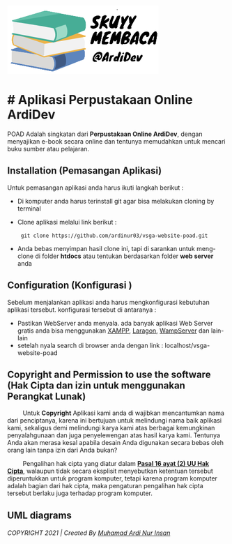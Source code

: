 ![Logo Image POAD](https://raw.githubusercontent.com/ardinur03/vsga-website-poad/master/assets/images/logo-navbar.png)

# # Aplikasi Perpustakaan Online ArdiDev

POAD Adalah singkatan dari **Perpustakaan Online ArdiDev**, dengan menyajikan e-book secara online dan tentunya memudahkan untuk mencari buku sumber atau pelajaran.


## Installation (Pemasangan Aplikasi)

Untuk pemasangan aplikasi anda harus ikuti langkah berikut :
	

 - Di komputer anda harus terinstall git agar bisa melakukan cloning by terminal 
 - Clone aplikasi melalui link berikut :

        git clone https://github.com/ardinur03/vsga-website-poad.git

   

 - Anda bebas menyimpan hasil clone ini, tapi di sarankan untuk meng-clone di folder **htdocs** atau tentukan berdasarkan folder **web server** anda



## Configuration (Konfigurasi )

Sebelum menjalankan aplikasi anda harus mengkonfigurasi kebutuhan aplikasi tersebut. konfigurasi tersebut di antaranya :

 - Pastikan WebServer anda menyala. ada banyak aplikasi Web Server gratis anda bisa menggunakan [XAMPP](https://www.apachefriends.org/download.html), [Laragon](https://laragon.org/download/index.html), [WampServer](https://www.wampserver.com/en/) dan lain-lain
 - setelah nyala search di browser anda dengan link : localhost/vsga-website-poad

## Copyright and Permission to use the software (Hak Cipta dan izin untuk menggunakan Perangkat Lunak)

&nbsp;&nbsp;&nbsp;&nbsp;&nbsp;&nbsp;&nbsp;&nbsp;&nbsp;Untuk **Copyright** Aplikasi kami anda di wajibkan mencantumkan nama dari penciptanya, karena ini bertujuan untuk melindungi nama baik aplikasi kami, sekaligus demi melindungi karya kami atas berbagai kemungkinan  penyalahgunaan dan juga penyelewengan atas hasil karya kami. Tentunya Anda akan merasa kesal apabila desain Anda digunakan secara bebas oleh orang lain tanpa izin dari Anda bukan?

&nbsp;&nbsp;&nbsp;&nbsp;&nbsp;&nbsp;&nbsp;&nbsp;&nbsp;Pengalihan hak cipta yang diatur dalam **[Pasal 16 ayat (2) UU Hak Cipta](https://bizlaw.co.id/pengalihan-hak-cipta/)**, walaupun tidak secara eksplisit menyebutkan ketentuan tersebut diperuntukkan untuk program komputer, tetapi karena program komputer adalah bagian dari hak cipta, maka pengaturan pengalihan hak cipta tersebut berlaku juga terhadap program komputer.

## UML diagrams





###### COPYRIGHT 2021  |  Created By  [Muhamad Ardi Nur Insan](www.ardinur.space)

